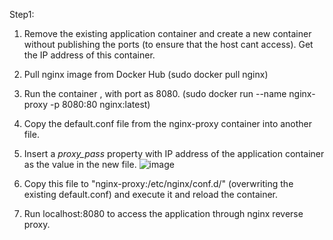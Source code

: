 Step1:

1. Remove the existing application container and create a new container without publishing the ports (to ensure that the host cant access). Get the IP address of this container.

2. Pull nginx image from Docker Hub (sudo docker pull nginx)

3. Run the container , with port as 8080. (sudo docker run --name nginx-proxy -p 8080:80 nginx:latest)

4. Copy the default.conf file from the nginx-proxy container into another file.

5.  Insert a *proxy_pass* property with IP address of the application container as the value in the new file.
![image](https://user-images.githubusercontent.com/106901908/229303308-7d614f73-6211-4b02-864a-73c8f5f2bb1e.png)
 
6. Copy this file to "nginx-proxy:/etc/nginx/conf.d/" (overwriting the existing default.conf) and execute it and reload the container.

7. Run localhost:8080 to access the application through nginx reverse proxy.
